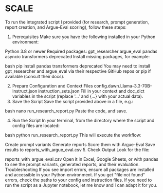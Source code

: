 # SCALE


To run the integrated script I provided (for research, prompt generation, report creation, and Argue-Eval scoring), follow these steps:

1. Prerequisites
Make sure you have the following installed in your Python environment:

Python 3.8 or newer
Required packages:
gpt_researcher
argue_eval
pandas
asyncio
transformers
deprecated
Install missing packages, for example:

bash
pip install pandas transformers deprecated
You may need to install gpt_researcher and argue_eval via their respective GitHub repos or pip if available (consult their docs).

2. Prepare Configuration and Context Files
config.dawn.Llama-3.3-70B-Instruct.json
instruction_sets.json
Fill in your context and doc_dict variables in the script (replace '...' and {...} with your actual data).
3. Save the Script
Save the script provided above in a file, e.g.:

bash
nano run_research_report.py
Paste the code, and save.

4. Run the Script
In your terminal, from the directory where the script and config files are located:

bash
python run_research_report.py
This will execute the workflow:

Create prompt variants
Generate reports
Score them with Argue-Eval
Save results to reports_with_argue_eval.csv
5. Check Output
Look for the file:

reports_with_argue_eval.csv
Open it in Excel, Google Sheets, or with pandas to see the prompt variants, generated reports, and their evaluation.
Troubleshooting
If you see import errors, ensure all packages are installed and accessible in your Python environment.
If you get "file not found" errors, check the paths to your config and instruction files.
If you need to run the script as a Jupyter notebook, let me know and I can adapt it for you.
